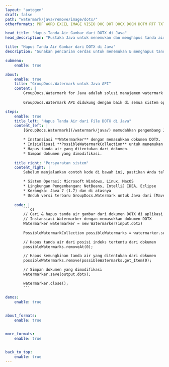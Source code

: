 ```yaml
---
layout: "autogen"
draft: false
path: "watermark/java/remove/image/dotx/"
otherformats: PDF WORD EXCEL IMAGE VISIO DOC DOT DOCX DOCM DOTM RTF TXT XLSX XLSM XLTM XLT XLTX XLS XLSB XLAM SXC PPTX PPTM PPSX PPSM POTM POT POTX PPT PPS ODT BMP GIF JPEG JP2 PNG TIFF WEBP VSD VDX VSDX VSTX VSX VSSX VSDM VSSM VSTM VTX VDW VSS VST

head_title: "Hapus Tanda Air Gambar dari DOTX di Java"
head_description: "Pustaka Java untuk menemukan dan menghapus tanda air gambar dari dokumen DOTX menggunakan pencarian cerdas dalam aplikasi Java & J2SE menggunakan GroupDocs.Watermark APIs for Java."

title: "Hapus Tanda Air Gambar dari DOTX di Java"
description: "Gunakan pencarian cerdas untuk menemukan & menghapus tanda air gambar dari dokumen DOTX dari dalam aplikasi Java & J2SE. Tentukan kriteria pencarian untuk mencari & menghapus tanda air yang ditentukan dari dokumen."

submenu:
    enable: true

about:
    enable: true
    title: "GroupDocs.Watermark untuk Java API"
    content: |
        GroupDocs.Watermark for Java adalah solusi manajemen watermark lengkap untuk aplikasi Java. Pengembang dapat dengan cepat melakukan operasi manipulasi tanda air seperti; tambahkan, edit, cari, dan hapus berbagai jenis tanda air dari dalam dokumen semua format file populer. Mendukung bekerja dengan teks dan tanda air gambar dalam berbagai dokumen termasuk PDF, Microsoft Word, Excel, PowerPoint, Visio, Email dan format gambar.
        
        GroupDocs.Watermark API didukung dengan baik di semua sistem operasi utama dan versi Java termasuk J2SE 7.0 (1.7), J2SE 8.0 (1.8) dan Java 10.

steps:
    enable: true
    title_left: "Hapus Tanda Air dari File DOTX di Java"
    content_left: |
        [GroupDocs.Watermark](/watermark/java/) memudahkan pengembang Java untuk mencari dan menghapus tanda air dengan pemformatan teks dari aplikasi mereka dengan menerapkan beberapa langkah mudah.

        * Instansiasi **Watermarker** dengan memasukkan dokumen DOTX.
        * Inisialisasi **PossibleWatermarkCollection** untuk menemukan tanda air gambar.
        * Hapus tanda air yang ditentukan dari dokumen.
        * Simpan dokumen yang dimodifikasi.
        
    title_right: "Persyaratan sistem"
    content_right: |
        Sebelum menjalankan contoh kode di bawah ini, pastikan Anda telah menginstal prasyarat berikut di sistem Anda.

        * Sistem Operasi: Microsoft Windows, Linux, MacOS
        * Lingkungan Pengembangan: NetBeans, IntelliJ IDEA, Eclipse
        * Kerangka: Java 7 (1.7) dan di atasnya
        * Unduh versi terbaru GroupDocs.Watermark untuk Java dari [Maven](https://repository.groupdocs.com/webapp/#/artifacts/browse/tree/General/repo/com/groupdocs/groupdocs-watermark)
        
    code: |
        ```cs
        // Cari & hapus tanda air gambar dari dokumen DOTX di aplikasi Java
        // Instansiasi Watermarker dengan memasukkan dokumen DOTX
        Watermarker watermarker = new Watermarker(input.dotx)
        
        PossibleWatermarkCollection possibleWatermarks = watermarker.search();

        // Hapus tanda air dari posisi indeks tertentu dari dokumen
        possibleWatermarks.removeAt(0);

        // Hapus kemungkinan tanda air yang ditentukan dari dokumen
        possibleWatermarks.remove(possibleWatermarks.get_Item(0);

        // Simpan dokumen yang dimodifikasi
        watermarker.save(output.dotx);

        watermarker.close();        
        ```        

demos:
    enable: true
        

about_formats:
    enable: true


more_formats:
    enable: true


back_to_top:
    enable: true
---
```

